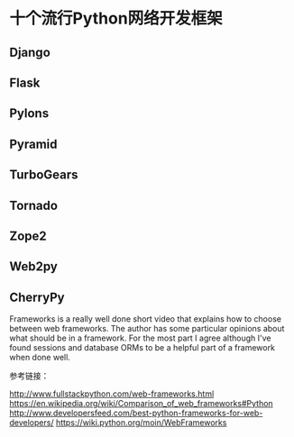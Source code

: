 # 十个流行Python网络开发框架

## Django

## Flask

## Pylons

## Pyramid

## TurboGears

## Tornado

## Zope2

## Web2py

## CherryPy


Frameworks is a really well done short video that explains how to choose between web frameworks. The author has some particular opinions about what should be in a framework. For the most part I agree although I've found sessions and database ORMs to be a helpful part of a framework when done well.

参考链接：

http://www.fullstackpython.com/web-frameworks.html
https://en.wikipedia.org/wiki/Comparison_of_web_frameworks#Python
http://www.developersfeed.com/best-python-frameworks-for-web-developers/
https://wiki.python.org/moin/WebFrameworks